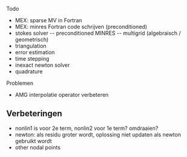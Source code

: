 Todo
- MEX: sparse MV in Fortran
- MEX: minres Fortran code schrijven (preconditioned)
- stokes solver
-- preconditioned MINRES
-- multigrid (algebraisch / geometrisch)
- triangulation
- error estimation
- time stepping
- inexact newton solver
- quadrature

Problemen
- AMG interpolatie operator verbeteren




Verbeteringen
-
- nonlin1 is voor 2e term, nonlin2 voor 1e term? omdraaien?
- newton: als residu groter wordt, oplossing niet updaten als newton gebruikt wordt
- other nodal points
